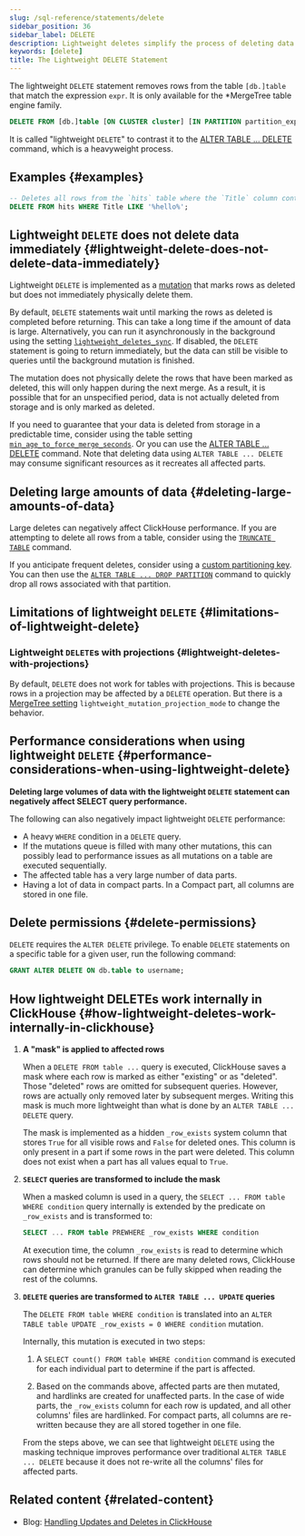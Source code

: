 ```yaml
---
slug: /sql-reference/statements/delete
sidebar_position: 36
sidebar_label: DELETE
description: Lightweight deletes simplify the process of deleting data from the database.
keywords: [delete]
title: The Lightweight DELETE Statement
---
```


The lightweight `DELETE` statement removes rows from the table `[db.]table` that match the expression `expr`. It is only available for the *MergeTree table engine family.

``` sql
DELETE FROM [db.]table [ON CLUSTER cluster] [IN PARTITION partition_expr] WHERE expr;
```

It is called "lightweight `DELETE`" to contrast it to the [ALTER TABLE ... DELETE](/sql-reference/statements/alter/delete) command, which is a heavyweight process.

## Examples {#examples}

```sql
-- Deletes all rows from the `hits` table where the `Title` column contains the text `hello`
DELETE FROM hits WHERE Title LIKE '%hello%';
```

## Lightweight `DELETE` does not delete data immediately {#lightweight-delete-does-not-delete-data-immediately}

Lightweight `DELETE` is implemented as a [mutation](/sql-reference/statements/alter#mutations) that marks rows as deleted but does not immediately physically delete them.

By default, `DELETE` statements wait until marking the rows as deleted is completed before returning. This can take a long time if the amount of data is large. Alternatively, you can run it asynchronously in the background using the setting [`lightweight_deletes_sync`](/operations/settings/settings#lightweight_deletes_sync). If disabled, the `DELETE` statement is going to return immediately, but the data can still be visible to queries until the background mutation is finished.

The mutation does not physically delete the rows that have been marked as deleted, this will only happen during the next merge. As a result, it is possible that for an unspecified period, data is not actually deleted from storage and is only marked as deleted.

If you need to guarantee that your data is deleted from storage in a predictable time, consider using the table setting [`min_age_to_force_merge_seconds`](/operations/settings/merge-tree-settings#min_age_to_force_merge_seconds). Or you can use the [ALTER TABLE ... DELETE](/sql-reference/statements/alter/delete) command. Note that deleting data using `ALTER TABLE ... DELETE` may consume significant resources as it recreates all affected parts.

## Deleting large amounts of data {#deleting-large-amounts-of-data}

Large deletes can negatively affect ClickHouse performance. If you are attempting to delete all rows from a table, consider using the [`TRUNCATE TABLE`](/sql-reference/statements/truncate) command.

If you anticipate frequent deletes, consider using a [custom partitioning key](/engines/table-engines/mergetree-family/custom-partitioning-key). You can then use the [`ALTER TABLE ... DROP PARTITION`](/sql-reference/statements/alter/partition#drop-partitionpart) command to quickly drop all rows associated with that partition.

## Limitations of lightweight `DELETE` {#limitations-of-lightweight-delete}

### Lightweight `DELETE`s with projections {#lightweight-deletes-with-projections}

By default, `DELETE` does not work for tables with projections. This is because rows in a projection may be affected by a `DELETE` operation. But there is a [MergeTree setting](/operations/settings/merge-tree-settings) `lightweight_mutation_projection_mode` to change the behavior.

## Performance considerations when using lightweight `DELETE` {#performance-considerations-when-using-lightweight-delete}

**Deleting large volumes of data with the lightweight `DELETE` statement can negatively affect SELECT query performance.**

The following can also negatively impact lightweight `DELETE` performance:

- A heavy `WHERE` condition in a `DELETE` query.
- If the mutations queue is filled with many other mutations, this can possibly lead to performance issues as all mutations on a table are executed sequentially.
- The affected table has a very large number of data parts.
- Having a lot of data in compact parts. In a Compact part, all columns are stored in one file.

## Delete permissions {#delete-permissions}

`DELETE` requires the `ALTER DELETE` privilege. To enable `DELETE` statements on a specific table for a given user, run the following command:

```sql
GRANT ALTER DELETE ON db.table to username;
```

## How lightweight DELETEs work internally in ClickHouse {#how-lightweight-deletes-work-internally-in-clickhouse}

1. **A "mask" is applied to affected rows**

   When a `DELETE FROM table ...` query is executed, ClickHouse saves a mask where each row is marked as either "existing" or as "deleted". Those "deleted" rows are omitted for subsequent queries. However, rows are actually only removed later by subsequent merges. Writing this mask is much more lightweight than what is done by an `ALTER TABLE ... DELETE` query.

   The mask is implemented as a hidden `_row_exists` system column that stores `True` for all visible rows and `False` for deleted ones. This column is only present in a part if some rows in the part were deleted. This column does not exist when a part has all values equal to `True`.

2. **`SELECT` queries are transformed to include the mask**

   When a masked column is used in a query, the `SELECT ... FROM table WHERE condition` query internally is extended by the predicate on `_row_exists` and is transformed to:
   ```sql
   SELECT ... FROM table PREWHERE _row_exists WHERE condition
   ```
   At execution time, the column `_row_exists` is read to determine which rows should not be returned. If there are many deleted rows, ClickHouse can determine which granules can be fully skipped when reading the rest of the columns.

3. **`DELETE` queries are transformed to `ALTER TABLE ... UPDATE` queries**

   The `DELETE FROM table WHERE condition` is translated into an `ALTER TABLE table UPDATE _row_exists = 0 WHERE condition` mutation.

   Internally, this mutation is executed in two steps:

   1. A `SELECT count() FROM table WHERE condition` command is executed for each individual part to determine if the part is affected.

   2. Based on the commands above, affected parts are then mutated, and hardlinks are created for unaffected parts. In the case of wide parts, the `_row_exists` column for each row is updated, and all other columns' files are hardlinked. For compact parts, all columns are re-written because they are all stored together in one file.

   From the steps above, we can see that lightweight `DELETE` using the masking technique improves performance over traditional `ALTER TABLE ... DELETE` because it does not re-write all the columns' files for affected parts.

## Related content {#related-content}

- Blog: [Handling Updates and Deletes in ClickHouse](https://clickhouse.com/blog/handling-updates-and-deletes-in-clickhouse)
